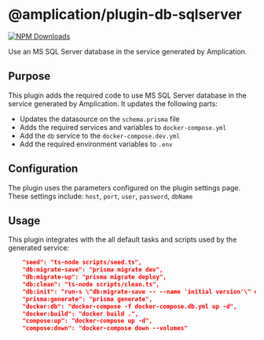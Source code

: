 # @amplication/plugin-db-sqlserver

[![NPM Downloads](https://img.shields.io/npm/dt/@amplication/plugin-db-sqlserver)](https://www.npmjs.com/package/@amplication/plugin-db-sqlserver)

Use an MS SQL Server database in the service generated by Amplication.

## Purpose

This plugin adds the required code to use MS SQL Server database in the service generated by Amplication.
It updates the following parts:

- Updates the datasource on the `schema.prisma` file
- Adds the required services and variables to `docker-compose.yml`
- Add the `db` service to the `docker-compose.dev.yml`
- Add the required environment variables to `.env`

## Configuration

The plugin uses the parameters configured on the plugin settings page.
These settings include: `host`, `port`, `user`, `password`, `dbName`

## Usage

This plugin integrates with the all default tasks and scripts used by the generated service:

```json
    "seed": "ts-node scripts/seed.ts",
    "db:migrate-save": "prisma migrate dev",
    "db:migrate-up": "prisma migrate deploy",
    "db:clean": "ts-node scripts/clean.ts",
    "db:init": "run-s \"db:migrate-save -- --name 'initial version'\" db:migrate-up seed",
    "prisma:generate": "prisma generate",
    "docker:db": "docker-compose -f docker-compose.db.yml up -d",
    "docker:build": "docker build .",
    "compose:up": "docker-compose up -d",
    "compose:down": "docker-compose down --volumes"
```
